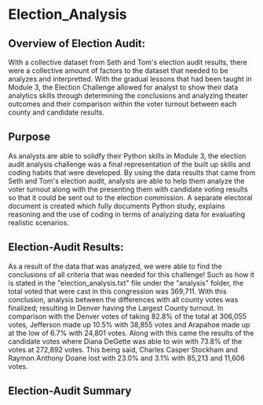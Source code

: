 # Election_Analysis

## Overview of Election Audit:
With a collective dataset from Seth and Tom's election audit results, there were a collective amount of factors to the dataset that needed to be analyzes and interpretted. With the gradual lessons that had been taught in Module 3, the Election Challenge allowed for analyst to show their data analytics skills through determining the conclusions and analyzing theater outcomes and their comparison within the voter turnout between each county and candidate results. 

## Purpose
As analysts are able to solidfy their Python skills in Module 3, the election audit analysis challenge was a final representation of the built up skills and coding habits that were developed. By using the data results that came from Seth and Tom's election audit, analysts are able to help them analyze the voter turnout along with the presenting them with candidate voting results so that it could be sent out to the election commission. A separate electoral document is created which fully documents Python study, explains reasoning and the use of coding in terms of analyzing data for evaluating realistic scenarios.

## Election-Audit Results:
As a result of the data that was analyzed, we were able to find the conclusions of all criteria that was needed for this challenge! Such as how it is stated in the "election_analysis.txt" file under the "analysis" folder, the total voted that were cast in this congression was 369,711. With this conclusion, analysis between the differences with all county votes was finalized; resulting in Denver having the Largest County turnout. In comparison with the Denver votes of taking 82.8% of the total at 306,055 votes, Jefferson made up 10.5% with 38,855 votes and Arapahoe made up at the low of 6.7% with 24,801 votes. 
Along with this came the results of the candidate votes where Diana DeGette was able to win with 73.8% of the votes at 272,892 votes. This being said, Charles Casper Stockham and Raymon Anthony Doane lost with 23.0% and 3.1% with 85,213 and 11,606 votes. 

## Election-Audit Summary
